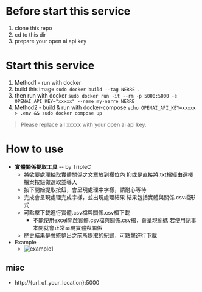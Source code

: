 # Before start this service
1. clone this repo
2. cd to this dir
3. prepare your open ai api key

# Start this service
1. Method1 - run with docker
  1. build this image
    `sudo docker build --tag NERRE .`
  2. then run with docker
    `sudo docker run -it --rm -p 5000:5000 -e OPENAI_API_KEY="xxxxx" --name my-nerre NERRE`
2. Method2 - build & run with docker-compose
  `echo OPENAI_API_KEY=xxxxx > .env && sudo docker compose up`

> Please replace all xxxxx with your open ai api key.

# How to use
- **實體關係提取工具** -- by TripleC
  - 將欲要處理抽取實體關係之文章放到欄位內
  抑或是直接將.txt檔經由選擇檔案按鈕做選取並導入
  - 按下開始提取按鈕，會呈現處理中字樣，請耐心等待
  - 完成會呈現處理完成字樣，並出現處理結果
  結果包括實體與關係.csv檔形式
  - 可點擊下載進行實體.csv檔與關係.csv檔下載
      - 不能使用excel開啟實體.csv檔與關係.csv檔，會呈現亂碼
      若使用記事本開就會正常呈現實體與關係
  - 歷史結果是會統整出之前所提取的紀錄，可點擊進行下載
- Example
  - ![example1](example1.gif)

## misc
+ http://{url_of_your_location}:5000
